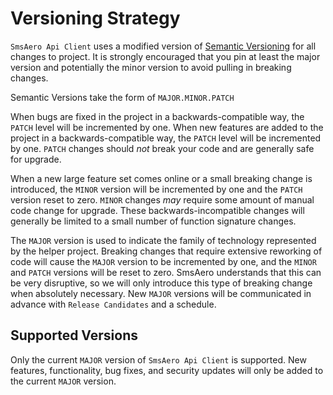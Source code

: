 # Versioning Strategy

`SmsAero Api Client` uses a modified version of [Semantic Versioning][semver] for
all changes to project. It is strongly encouraged that you pin at
least the major version and potentially the minor version to avoid pulling in
breaking changes.

Semantic Versions take the form of `MAJOR.MINOR.PATCH`

When bugs are fixed in the project in a backwards-compatible way, the `PATCH`
level will be incremented by one. When new features are added to the project
in a backwards-compatible way, the `PATCH` level will be incremented by one.
`PATCH` changes should _not_ break your code and are generally safe for upgrade.

When a new large feature set comes online or a small breaking change is
introduced, the `MINOR` version will be incremented by one and the `PATCH`
version reset to zero. `MINOR` changes _may_ require some amount of manual code
change for upgrade. These backwards-incompatible changes will generally be
limited to a small number of function signature changes.

The `MAJOR` version is used to indicate the family of technology represented by
the helper project. Breaking changes that require extensive reworking of code
will cause the `MAJOR` version to be incremented by one, and the `MINOR` and
`PATCH` versions will be reset to zero. SmsAero understands that this can be very
disruptive, so we will only introduce this type of breaking change when
absolutely necessary. New `MAJOR` versions will be communicated in advance with
`Release Candidates` and a schedule.

## Supported Versions

Only the current `MAJOR` version of `SmsAero Api Client` is supported. New
features, functionality, bug fixes, and security updates will only be added to
the current `MAJOR` version.

[semver]: https://semver.org
